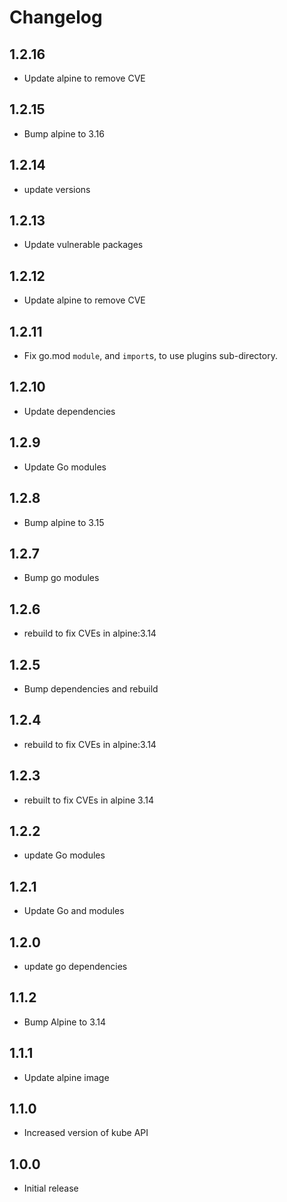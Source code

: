 # Changelog

## 1.2.16
* Update alpine to remove CVE

## 1.2.15
* Bump alpine to 3.16

## 1.2.14
* update versions

## 1.2.13
* Update vulnerable packages

## 1.2.12
* Update alpine to remove CVE

## 1.2.11
* Fix go.mod `module`, and `import`s, to use plugins sub-directory.

## 1.2.10
* Update dependencies
## 1.2.9
* Update Go modules

## 1.2.8
* Bump alpine to 3.15

## 1.2.7
* Bump go modules

## 1.2.6
* rebuild to fix CVEs in alpine:3.14

## 1.2.5
* Bump dependencies and rebuild

## 1.2.4
* rebuild to fix CVEs in alpine:3.14

## 1.2.3
* rebuilt to fix CVEs in alpine 3.14

## 1.2.2
* update Go modules

## 1.2.1
* Update Go and modules

## 1.2.0
* update go dependencies

## 1.1.2
* Bump Alpine to 3.14

## 1.1.1
* Update alpine image

## 1.1.0
* Increased version of kube API

## 1.0.0
* Initial release
